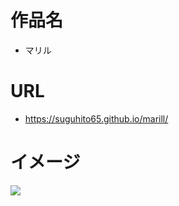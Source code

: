 # 作品名

- マリル

# URL

- https://suguhito65.github.io/marill/

# イメージ

![](https://i.gyazo.com/96e90ff4f882164c8c048c727aa7b99c.gif)
